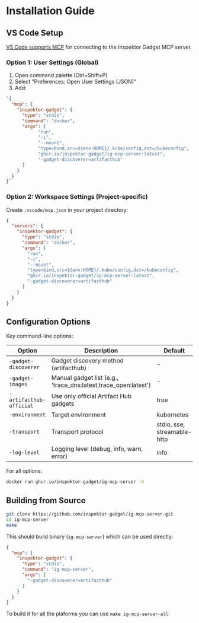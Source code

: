 # Installation Guide

## VS Code Setup

[VS Code supports MCP](https://code.visualstudio.com/docs/copilot/chat/mcp-servers) for connecting to the Inspektor Gadget MCP server.

### Option 1: User Settings (Global)

1. Open command palette (Ctrl+Shift+P)
2. Select "Preferences: Open User Settings (JSON)"
3. Add:

```json
`{
  "mcp": {
    "inspektor-gadget": {
      "type": "stdio",
      "command": "docker",
      "args": [
            "run",
            "-i",
            "--mount",
            "type=bind,src=${env:HOME}/.kube/config,dst=/kubeconfig",
            "ghcr.io/inspektor-gadget/ig-mcp-server:latest",
            "-gadget-discoverer=artifacthub"
      ]
    }
  }
}`
```

### Option 2: Workspace Settings (Project-specific)

Create `.vscode/mcp.json` in your project directory:

```json
{
  "servers": {
    "inspektor-gadget": {
      "type": "stdio",
      "command": "docker",
      "args": [
        "run",
        "-i",
        "--mount",
        "type=bind,src=${env:HOME}/.kube/config,dst=/kubeconfig",
        "ghcr.io/inspektor-gadget/ig-mcp-server:latest",
        "-gadget-discoverer=artifacthub"
      ]
    }
  }
}
```

## Configuration Options

Key command-line options:

| Option | Description | Default                    |
|--------|-------------|----------------------------|
| `-gadget-discoverer` | Gadget discovery method (artifacthub) | -                          |
| `-gadget-images` | Manual gadget list (e.g., 'trace_dns:latest,trace_open:latest') | -                          |
| `-artifacthub-official` | Use only official Artifact Hub gadgets | true                       |
| `-environment` | Target environment | kubernetes                 |
| `-transport` | Transport protocol | stdio, sse, streamable-http | stdio |
| `-log-level` | Logging level (debug, info, warn, error) | info                       |

For all options:

```bash
docker run ghcr.io/inspektor-gadget/ig-mcp-server -h
```

## Building from Source

```bash
git clone https://github.com/inspektor-gadget/ig-mcp-server.git
cd ig-mcp-server
make
```
This should build binary (`ig-mcp-server`) which can be used directly:

```json
{
  "mcp": {
    "inspektor-gadget": {
      "type": "stdio",
      "command": "ig-mcp-server",
      "args": [
        "-gadget-discoverer=artifacthub"
      ]
    }
  }
}
```

To build it for all the plaforms you can use `make ig-mcp-server-all`.


